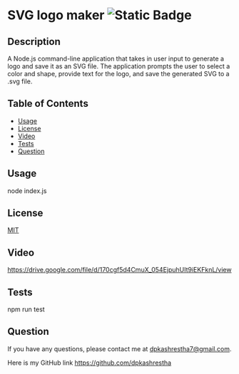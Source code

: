 
# SVG logo maker ![Static Badge](https://img.shields.io/badge/license-MIT-blue)


## Description 

A Node.js command-line application that takes in user input to generate a logo and save it as an SVG file. The application prompts the user to select a color and shape, provide text for the logo, and save the generated SVG to a .svg file.

## Table of Contents 

- [Usage](#usage)
- [License](#license)
- [Video](#video)
- [Tests](#tests)
- [Question](#question)

## Usage 

node index.js

## License 

<a href=https://opensource.org/licenses/MIT>MIT</a>

## Video
https://drive.google.com/file/d/170cgf5d4CmuX_054EjpuhUIt9iEKFknL/view

## Tests 

npm run test

## Question 

If you have any questions, please contact me at dpkashrestha7@gmail.com.

Here is my GitHub link 
https://github.com/dpkashrestha